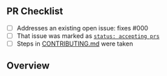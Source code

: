 <!-- 👋 Hi, thanks for sending a PR to tembo-client-typescript! 💖.
Please fill out all fields below and make sure each item is true and [x] checked.
Otherwise we may not be able to review your PR. -->

## PR Checklist

- [ ] Addresses an existing open issue: fixes #000
- [ ] That issue was marked as [`status: accepting prs`](https://github.com/tembo/tembo-client-typescript/issues?q=is%3Aopen+is%3Aissue+label%3A%22status%3A+accepting+prs%22)
- [ ] Steps in [CONTRIBUTING.md](https://github.com/tembo/tembo-client-typescript/blob/main/.github/CONTRIBUTING.md) were taken

## Overview

<!-- Description of what is changed and how the code change does that. -->
